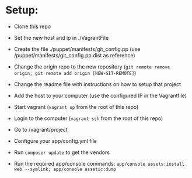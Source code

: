 Setup:
======

* Clone this repo

* Set the new host and ip in ./VagrantFile

* Create the file ./puppet/manifests/git_config.pp (use /puppet/manifests/git_config.pp.dist as reference)

* Change the origin repo to the new repository (```git remote remove origin; git remote add origin [NEW-GIT-REMOTE]```)

* Change the readme file with instructions on how to setup that project

* Add the host to your computer (use the configured IP in the Vagrantfile)

* Start vagrant (```vagrant up``` from the root of this repo)

* Login to the computer (```vagrant ssh``` from the root of this repo)

* Go to /vagrant/project

* Configure your app/config.yml file

* Run ```composer update``` to get the vendors

* Run the required app/console commands: ```app/console assets:install web --symlink; app/console assetic:dump```

